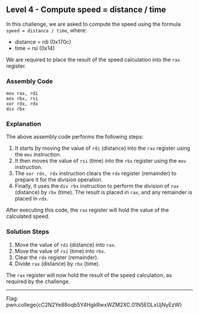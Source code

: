 ## Level 4 - Compute speed = distance / time

In this challenge, we are asked to compute the speed using the formula `speed = distance / time`, where:

- distance = rdi (0x170c)
- time = rsi (0x14)

We are required to place the result of the speed calculation into the `rax` register.

### Assembly Code

```assembly
mov rax, rdi
mov rbx, rsi
xor rdx, rdx
div rbx
```


### Explanation

The above assembly code performs the following steps:

1. It starts by moving the value of `rdi` (distance) into the `rax` register using the `mov` instruction.
2. It then moves the value of `rsi` (time) into the `rbx` register using the `mov` instruction.
3. The `xor rdx, rdx` instruction clears the `rdx` register (remainder) to prepare it for the division operation.
4. Finally, it uses the `div rbx` instruction to perform the division of `rax` (distance) by `rbx` (time). The result is placed in `rax`, and any remainder is placed in `rdx`.

After executing this code, the `rax` register will hold the value of the calculated speed.

### Solution Steps

1. Move the value of `rdi` (distance) into `rax`.
2. Move the value of `rsi` (time) into `rbx`.
3. Clear the `rdx` register (remainder).
4. Divide `rax` (distance) by `rbx` (time).

The `rax` register will now hold the result of the speed calculation, as required by the challenge.

---

Flag: pwn.college{cC2N2Ye88oqb5Y4HgkRwxWZM2XC.01N5EDLxUjNyEzW}

